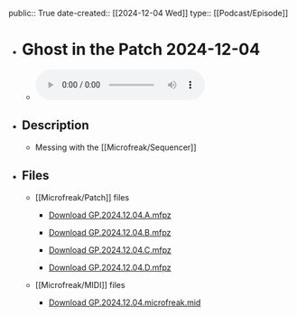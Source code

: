 
public:: True
date-created:: [[2024-12-04 Wed]]
type:: [[Podcast/Episode]]

- # Ghost in the Patch 2024-12-04
    - ![GP.2024.12.04.mix.128kbps_CBR.mp3](../assets/Ceremony/2024/12/04/GP.2024.12.04.mix.128kbps_CBR.mp3)
- ## Description
    - Messing with the [[Microfreak/Sequencer]]
- ## Files
    - [[Microfreak/Patch]] files

        - [Download GP.2024.12.04.A.mfpz](https://raw.githubusercontent.com/codekiln/gitpa/main/assets/Ceremony/2024/12/04/GP.2024.12.04.A.mfpz)

        - [Download GP.2024.12.04.B.mfpz](https://raw.githubusercontent.com/codekiln/gitpa/main/assets/Ceremony/2024/12/04/GP.2024.12.04.B.mfpz)

        - [Download GP.2024.12.04.C.mfpz](https://raw.githubusercontent.com/codekiln/gitpa/main/assets/Ceremony/2024/12/04/GP.2024.12.04.C.mfpz)

        - [Download GP.2024.12.04.D.mfpz](https://raw.githubusercontent.com/codekiln/gitpa/main/assets/Ceremony/2024/12/04/GP.2024.12.04.D.mfpz)

    - [[Microfreak/MIDI]] files

        - [Download GP.2024.12.04.microfreak.mid](https://raw.githubusercontent.com/codekiln/gitpa/main/assets/Ceremony/2024/12/04/GP.2024.12.04.microfreak.mid)
